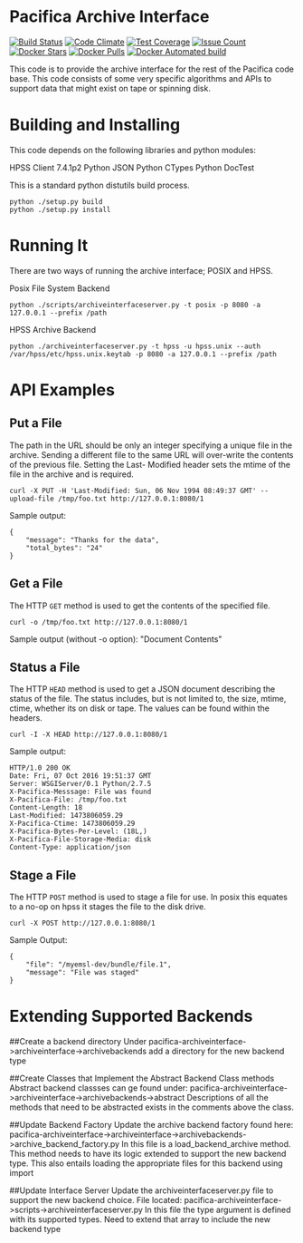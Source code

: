 # Pacifica Archive Interface
[![Build Status](https://travis-ci.org/EMSL-MSC/pacifica-archiveinterface.svg?branch=master)](https://travis-ci.org/EMSL-MSC/pacifica-archiveinterface)
[![Code Climate](https://codeclimate.com/github/EMSL-MSC/pacifica-archiveinterface/badges/gpa.svg)](https://codeclimate.com/github/EMSL-MSC/pacifica-archiveinterface)
[![Test Coverage](https://codeclimate.com/github/EMSL-MSC/pacifica-archiveinterface/badges/coverage.svg)](https://codeclimate.com/github/EMSL-MSC/pacifica-archiveinterface/coverage)
[![Issue Count](https://codeclimate.com/github/EMSL-MSC/pacifica-archiveinterface/badges/issue_count.svg)](https://codeclimate.com/github/EMSL-MSC/pacifica-archiveinterface)
[![Docker Stars](https://img.shields.io/docker/stars/pacifica/archiveinterface.svg?maxAge=2592000)](https://hub.docker.com/r/pacifica/archiveinterface)
[![Docker Pulls](https://img.shields.io/docker/pulls/pacifica/archiveinterface.svg?maxAge=2592000)](https://hub.docker.com/r/pacifica/archiveinterface)
[![Docker Automated build](https://img.shields.io/docker/automated/pacifica/archiveinterface.svg?maxAge=2592000)](https://hub.docker.com/r/pacifica/archiveinterface)


This code is to provide the archive interface for the rest of the
Pacifica code base. This code consists of some very specific algorithms
and APIs to support data that might exist on tape or spinning disk.

# Building and Installing

This code depends on the following libraries and python modules:

HPSS Client 7.4.1p2
Python JSON
Python CTypes
Python DocTest

This is a standard python distutils build process.

```
python ./setup.py build
python ./setup.py install
```

# Running It

There are two ways of running the archive interface; POSIX and HPSS.

Posix File System Backend
```
python ./scripts/archiveinterfaceserver.py -t posix -p 8080 -a 127.0.0.1 --prefix /path
```
HPSS Archive Backend
```
python ./archiveinterfaceserver.py -t hpss -u hpss.unix --auth /var/hpss/etc/hpss.unix.keytab -p 8080 -a 127.0.0.1 --prefix /path
```

# API Examples

## Put a File

The path in the URL should be only an integer specifying a unique 
file in the archive. Sending a different file to the same URL will
over-write the contents of the previous file. Setting the Last-
Modified header sets the mtime of the file in the archive and is
required.

```
curl -X PUT -H 'Last-Modified: Sun, 06 Nov 1994 08:49:37 GMT' --upload-file /tmp/foo.txt http://127.0.0.1:8080/1
```

Sample output:
```
{
    "message": "Thanks for the data", 
    "total_bytes": "24"
}
```

## Get a File
The HTTP `GET` method is used to get the contents
of the specified file.
```
curl -o /tmp/foo.txt http://127.0.0.1:8080/1
```
Sample output (without -o option):
"Document Contents"

## Status a File

The HTTP ```HEAD``` method is used to get a JSON document describing the
status of the file. The status includes, but is not limited to, the
size, mtime, ctime, whether its on disk or tape. The values can be found
within the headers.
```
curl -I -X HEAD http://127.0.0.1:8080/1
```
Sample output:
```
HTTP/1.0 200 OK
Date: Fri, 07 Oct 2016 19:51:37 GMT
Server: WSGIServer/0.1 Python/2.7.5
X-Pacifica-Messsage: File was found
X-Pacifica-File: /tmp/foo.txt
Content-Length: 18
Last-Modified: 1473806059.29
X-Pacifica-Ctime: 1473806059.29
X-Pacifica-Bytes-Per-Level: (18L,)
X-Pacifica-File-Storage-Media: disk
Content-Type: application/json

```

## Stage a File
The HTTP `POST` method is used to stage a file for use.  In posix this
equates to a no-op on hpss it stages the file to the disk drive.

```
curl -X POST http://127.0.0.1:8080/1
```

Sample Output:
```
{
    "file": "/myemsl-dev/bundle/file.1", 
    "message": "File was staged"
}
```

# Extending Supported Backends
##Create a backend directory
Under pacifica-archiveinterface->archiveinterface->archivebackends add a 
directory for the new backend type

##Create Classes that Implement the Abstract Backend Class methods
Abstract backend classses can ge found under:
pacifica-archiveinterface->archiveinterface->archivebackends->abstract
Descriptions of all the methods that need to be abstracted exists in the
comments above the class.

##Update Backend Factory
Update the archive backend factory found here:
pacifica-archiveinterface->archiveinterface->archivebackends->archive_backend_factory.py
In this file is a load_backend_archive method.  This method needs to have
its logic extended to support the new backend type.  This also entails loading the appropriate files for this backend using import

##Update Interface Server
Update the archiveinterfaceserver.py file to support the new backend choice.
File located: pacifica-archiveinterface->scripts->archiveinterfaceserver.py
In this file the type argument is defined with its supported types.  Need to
extend that array to include the new backend type

